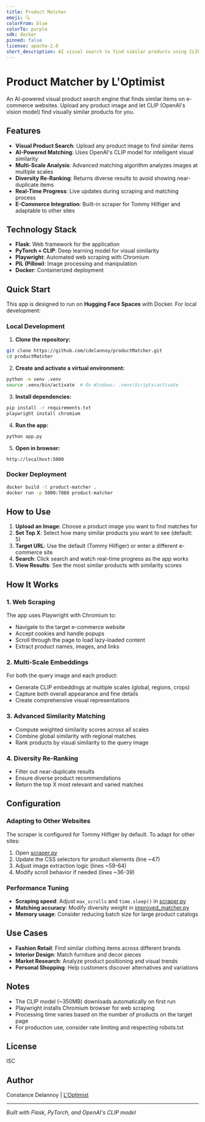 ```yaml
---
title: Product Matcher
emoji: 🔍
colorFrom: blue
colorTo: purple
sdk: docker
pinned: false
license: apache-2.0
short_description: AI visual search to find similar products using CLIP
---
```


# Product Matcher by L'Optimist

An AI-powered visual product search engine that finds similar items on e-commerce websites. Upload any product image and let CLIP (OpenAI's vision model) find visually similar products for you.

## Features

- **Visual Product Search**: Upload any product image to find similar items
- **AI-Powered Matching**: Uses OpenAI's CLIP model for intelligent visual similarity
- **Multi-Scale Analysis**: Advanced matching algorithm analyzes images at multiple scales
- **Diversity Re-Ranking**: Returns diverse results to avoid showing near-duplicate items
- **Real-Time Progress**: Live updates during scraping and matching process
- **E-Commerce Integration**: Built-in scraper for Tommy Hilfiger and adaptable to other sites

## Technology Stack

- **Flask**: Web framework for the application
- **PyTorch + CLIP**: Deep learning model for visual similarity
- **Playwright**: Automated web scraping with Chromium
- **PIL (Pillow)**: Image processing and manipulation
- **Docker**: Containerized deployment

## Quick Start

This app is designed to run on **Hugging Face Spaces** with Docker. For local development:

### Local Development

1. **Clone the repository:**
```bash
git clone https://github.com/cdelannoy/productMatcher.git
cd productMatcher
```

2. **Create and activate a virtual environment:**
```bash
python -m venv .venv
source .venv/bin/activate  # On Windows: .venv\Scripts\activate
```

3. **Install dependencies:**
```bash
pip install -r requirements.txt
playwright install chromium
```

4. **Run the app:**
```bash
python app.py
```

5. **Open in browser:**
```
http://localhost:5000
```

### Docker Deployment

```bash
docker build -t product-matcher .
docker run -p 5000:7860 product-matcher
```

## How to Use

1. **Upload an Image**: Choose a product image you want to find matches for
2. **Set Top X**: Select how many similar products you want to see (default: 5)
3. **Target URL**: Use the default (Tommy Hilfiger) or enter a different e-commerce site
4. **Search**: Click search and watch real-time progress as the app works
5. **View Results**: See the most similar products with similarity scores

## How It Works

### 1. Web Scraping
The app uses Playwright with Chromium to:
- Navigate to the target e-commerce website
- Accept cookies and handle popups
- Scroll through the page to load lazy-loaded content
- Extract product names, images, and links

### 2. Multi-Scale Embeddings
For both the query image and each product:
- Generate CLIP embeddings at multiple scales (global, regions, crops)
- Capture both overall appearance and fine details
- Create comprehensive visual representations

### 3. Advanced Similarity Matching
- Compute weighted similarity scores across all scales
- Combine global similarity with regional matches
- Rank products by visual similarity to the query image

### 4. Diversity Re-Ranking
- Filter out near-duplicate results
- Ensure diverse product recommendations
- Return the top X most relevant and varied matches

## Configuration

### Adapting to Other Websites

The scraper is configured for Tommy Hilfiger by default. To adapt for other sites:

1. Open [scraper.py](scraper.py)
2. Update the CSS selectors for product elements (line ~47)
3. Adjust image extraction logic (lines ~59-64)
4. Modify scroll behavior if needed (lines ~36-39)

### Performance Tuning

- **Scraping speed**: Adjust `max_scrolls` and `time.sleep()` in [scraper.py](scraper.py)
- **Matching accuracy**: Modify diversity weight in [improved_matcher.py](improved_matcher.py)
- **Memory usage**: Consider reducing batch size for large product catalogs

## Use Cases

- **Fashion Retail**: Find similar clothing items across different brands
- **Interior Design**: Match furniture and decor pieces
- **Market Research**: Analyze product positioning and visual trends
- **Personal Shopping**: Help customers discover alternatives and variations

## Notes

- The CLIP model (~350MB) downloads automatically on first run
- Playwright installs Chromium browser for web scraping
- Processing time varies based on the number of products on the target page
- For production use, consider rate limiting and respecting robots.txt

## License

ISC

## Author

Constance Delannoy | [L'Optimist](https://l-optimist.com)

---

*Built with Flask, PyTorch, and OpenAI's CLIP model*
